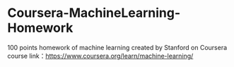 # Coursera-MachineLearning-Homework
100 points homework of machine learning created by Stanford on Coursera <br>
course link：https://www.coursera.org/learn/machine-learning/
